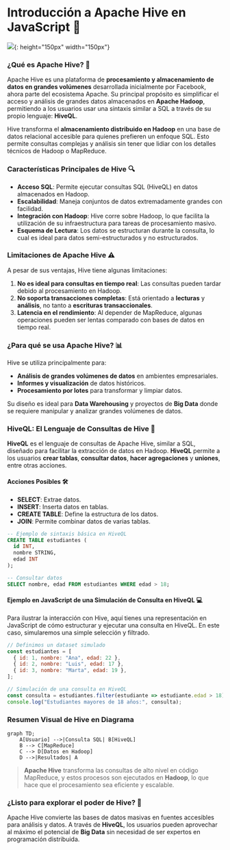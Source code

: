 # Introducción a Apache Hive en JavaScript 🚀

![](https://hive.apache.org/images/hive.svg){: height="150px" width="150px"}

### ¿Qué es Apache Hive? 🐝

Apache Hive es una plataforma de **procesamiento y almacenamiento de datos en grandes volúmenes** desarrollada inicialmente por Facebook, ahora parte del ecosistema Apache. Su principal propósito es simplificar el acceso y análisis de grandes datos almacenados en **Apache Hadoop**, permitiendo a los usuarios usar una sintaxis similar a SQL a través de su propio lenguaje: **HiveQL**. 

Hive transforma el **almacenamiento distribuido en Hadoop** en una base de datos relacional accesible para quienes prefieren un enfoque SQL. Esto permite consultas complejas y análisis sin tener que lidiar con los detalles técnicos de Hadoop o MapReduce.

### Características Principales de Hive 🔍

- **Acceso SQL**: Permite ejecutar consultas SQL (HiveQL) en datos almacenados en Hadoop.
- **Escalabilidad**: Maneja conjuntos de datos extremadamente grandes con facilidad.
- **Integración con Hadoop**: Hive corre sobre Hadoop, lo que facilita la utilización de su infraestructura para tareas de procesamiento masivo.
- **Esquema de Lectura**: Los datos se estructuran durante la consulta, lo cual es ideal para datos semi-estructurados y no estructurados.

### Limitaciones de Apache Hive ⚠️

A pesar de sus ventajas, Hive tiene algunas limitaciones:

1. **No es ideal para consultas en tiempo real**: Las consultas pueden tardar debido al procesamiento en Hadoop.
2. **No soporta transacciones completas**: Está orientado a **lecturas** y **análisis**, no tanto a **escrituras transaccionales**.
3. **Latencia en el rendimiento**: Al depender de MapReduce, algunas operaciones pueden ser lentas comparado con bases de datos en tiempo real.
   
### ¿Para qué se usa Apache Hive? 📊

Hive se utiliza principalmente para:

- **Análisis de grandes volúmenes de datos** en ambientes empresariales.
- **Informes y visualización** de datos históricos.
- **Procesamiento por lotes** para transformar y limpiar datos.

Su diseño es ideal para **Data Warehousing** y proyectos de **Big Data** donde se requiere manipular y analizar grandes volúmenes de datos.

### HiveQL: El Lenguaje de Consultas de Hive 📝

**HiveQL** es el lenguaje de consultas de Apache Hive, similar a SQL, diseñado para facilitar la extracción de datos en Hadoop. **HiveQL** permite a los usuarios **crear tablas**, **consultar datos**, **hacer agregaciones** y **uniones**, entre otras acciones.

#### Acciones Posibles 🛠️

- **SELECT**: Extrae datos.
- **INSERT**: Inserta datos en tablas.
- **CREATE TABLE**: Define la estructura de los datos.
- **JOIN**: Permite combinar datos de varias tablas.

```sql
-- Ejemplo de sintaxis básica en HiveQL
CREATE TABLE estudiantes (
  id INT,
  nombre STRING,
  edad INT
);

-- Consultar datos
SELECT nombre, edad FROM estudiantes WHERE edad > 18;
```

#### Ejemplo en JavaScript de una Simulación de Consulta en HiveQL 💻

Para ilustrar la interacción con Hive, aquí tienes una representación en JavaScript de cómo estructurar y ejecutar una consulta en HiveQL. En este caso, simularemos una simple selección y filtrado.

```javascript
// Definimos un dataset simulado
const estudiantes = [
  { id: 1, nombre: "Ana", edad: 22 },
  { id: 2, nombre: "Luis", edad: 17 },
  { id: 3, nombre: "Marta", edad: 19 },
];

// Simulación de una consulta en HiveQL
const consulta = estudiantes.filter(estudiante => estudiante.edad > 18);
console.log("Estudiantes mayores de 18 años:", consulta);
```

### Resumen Visual de Hive en Diagrama

```mermaid
graph TD;
    A[Usuario] -->|Consulta SQL| B[HiveQL]
    B --> C[MapReduce]
    C --> D[Datos en Hadoop]
    D -->|Resultados| A
```

> **Apache Hive** transforma las consultas de alto nivel en código MapReduce, y estos procesos son ejecutados en **Hadoop**, lo que hace que el procesamiento sea eficiente y escalable.

### ¿Listo para explorar el poder de Hive? 🐝

Apache Hive convierte las bases de datos masivas en fuentes accesibles para análisis y datos. A través de **HiveQL**, los usuarios pueden aprovechar al máximo el potencial de **Big Data** sin necesidad de ser expertos en programación distribuida.